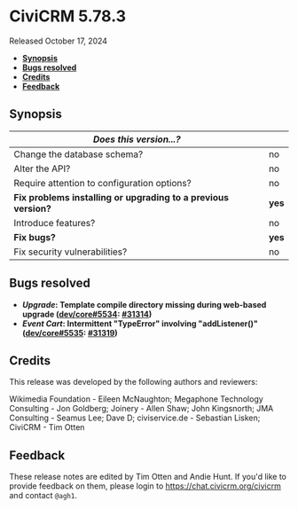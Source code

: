 # CiviCRM 5.78.3

Released October 17, 2024

- **[Synopsis](#synopsis)**
- **[Bugs resolved](#bugs)**
- **[Credits](#credits)**
- **[Feedback](#feedback)**

## <a name="synopsis"></a>Synopsis

| *Does this version...?*                                         |          |
| --------------------------------------------------------------- | -------- |
| Change the database schema?                                     | no       |
| Alter the API?                                                  | no       |
| Require attention to configuration options?                     | no       |
| **Fix problems installing or upgrading to a previous version?** | **yes**  |
| Introduce features?                                             | no       |
| **Fix bugs?**                                                   | **yes**  |
| Fix security vulnerabilities?                                   | no       |

## <a name="bugs"></a>Bugs resolved

* **_Upgrade_: Template compile directory missing during web-based upgrade ([dev/core#5534](https://lab.civicrm.org/dev/core/-/issues/5534): [#31314](https://github.com/civicrm/civicrm-core/pull/31314))**
* **_Event Cart_: Intermittent "TypeError" involving "addListener()" ([dev/core#5535](https://lab.civicrm.org/dev/core/-/issues/5535): [#31319](https://github.com/civicrm/civicrm-core/pull/31319))**

## <a name="credits"></a>Credits

This release was developed by the following authors and reviewers:

Wikimedia Foundation - Eileen McNaughton; Megaphone Technology Consulting - Jon Goldberg;
Joinery - Allen Shaw; John Kingsnorth; JMA Consulting - Seamus Lee; Dave D;
civiservice.de - Sebastian Lisken; CiviCRM - Tim Otten

## <a name="feedback"></a>Feedback

These release notes are edited by Tim Otten and Andie Hunt.  If you'd like to
provide feedback on them, please login to https://chat.civicrm.org/civicrm and
contact `@agh1`.
